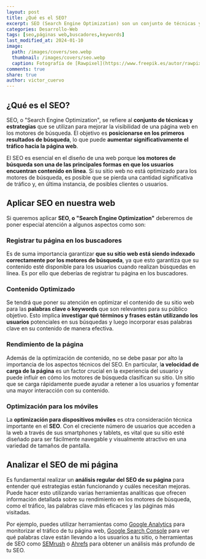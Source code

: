 ```yaml
---
layout: post
title: ¿Qué es el SEO?
excerpt: SEO (Search Engine Optimization) son un conjunto de técnicas y estrategias que se utilizan para mejorar la visibilidad de una página web
categories: Desarrollo-Web
tags: [seo,páginas web,buscadores,keywords]
last_modified_at: 2024-01-10
image:
  path: /images/covers/seo.webp
  thumbnail: /images/covers/seo.webp
  caption: Fotografía de [Rawpixel](https://www.freepik.es/autor/rawpixel-com)
comments: true
share: true
author: victor_cuervo
---
```


## ¿Qué es el SEO?


SEO, o "Search Engine Optimization", se refiere al **conjunto de técnicas y estrategias** que se utilizan para mejorar la visibilidad de una página web en los motores de búsqueda. El objetivo es **posicionarse en los primeros resultados de búsqueda**, lo que puede **aumentar significativamente el tráfico hacia la página web**.


El SEO es esencial en el diseño de una web porque l**os motores de búsqueda son una de las principales formas en que los usuarios encuentran contenido en línea**. Si su sitio web no está optimizado para los motores de búsqueda, es posible que se pierda una cantidad significativa de tráfico y, en última instancia, de posibles clientes o usuarios.


## Aplicar SEO en nuestra web


Si queremos aplicar **SEO, o "Search Engine Optimization"** deberemos de poner especial atención a algunos aspectos como son:


### Registrar tu página en los buscadores


Es de suma importancia garantizar **que su sitio web está siendo indexado correctamente por los motores de búsqueda**, ya que esto garantiza que su contenido esté disponible para los usuarios cuando realizan búsquedas en línea. Es por ello que deberías de registrar tu página en los buscadores.


### Contenido Optimizado


Se tendrá que poner su atención en optimizar el contenido de su sitio web para las **palabras clave o keywords** que son relevantes para su público objetivo. Esto implica **investigar qué términos y frases están utilizando los usuarios** potenciales en sus búsquedas y luego incorporar esas palabras clave en su contenido de manera efectiva.


### Rendimiento de la página


Además de la optimización de contenido, no se debe pasar por alto la importancia de los aspectos técnicos del SEO. En particular, l**a velocidad de carga de la página** es un factor crucial en la experiencia del usuario y puede influir en cómo los motores de búsqueda clasifican su sitio. Un sitio que se carga rápidamente puede ayudar a retener a los usuarios y fomentar una mayor interacción con su contenido.


### Optimización para los móviles


La **optimización para dispositivos móviles** es otra consideración técnica importante en el **SEO**. Con el creciente número de usuarios que acceden a la web a través de sus smartphones y tablets, es vital que su sitio esté diseñado para ser fácilmente navegable y visualmente atractivo en una variedad de tamaños de pantalla.


## Analizar el SEO de mi página


Es fundamental realizar un **análisis regular del SEO de su página** para entender qué estrategias están funcionando y cuáles necesitan mejoras. Puede hacer esto utilizando varias herramientas analíticas que ofrecen información detallada sobre su rendimiento en los motores de búsqueda, como el tráfico, las palabras clave más eficaces y las páginas más visitadas.


Por ejemplo, puedes utilizar herramientas como [Google Analytics](https://analytics.google.com/) para monitorizar el tráfico de tu página web, [Google Search Console](https://search.google.com/search-console/) para ver qué palabras clave están llevando a los usuarios a tu sitio, o herramientas de SEO como [SEMrush](https://www.semrush.com/) o [Ahrefs](https://ahrefs.com/es) para obtener un análisis más profundo de tu SEO.

